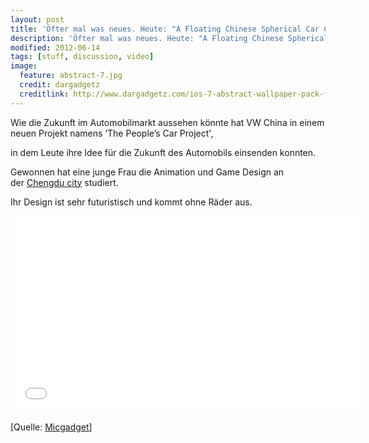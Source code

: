 ```yaml
---
layout: post
title: 'Öfter mal was neues. Heute: "A Floating Chinese Spherical Car Created by Volkswagen"'
description: 'Öfter mal was neues. Heute: "A Floating Chinese Spherical Car Created by Volkswagen"'
modified: 2012-06-14
tags: [stuff, discussion, video]
image:
  feature: abstract-7.jpg
  credit: dargadgetz
  creditlink: http://www.dargadgetz.com/ios-7-abstract-wallpaper-pack-for-iphone-5-and-ipod-touch-retina/
---
```


Wie die Zukunft im Automobilmarkt aussehen könnte hat VW China in einem
neuen Projekt namens ‘The People’s Car Project',

in dem Leute ihre Idee für die Zukunft des Automobils einsenden konnten.

Gewonnen hat eine junge Frau die Animation und Game Design an der [Chengdu city](http://micgadget.com/goto/http://en.wikipedia.org/wiki/Chengdu) studiert.

Ihr Design ist sehr futuristisch und kommt ohne Räder aus.

<iframe width="560" height="315" src="//www.youtube.com/embed/kbytE\_FAZuA" frameborder="0"> </iframe>

[Quelle: [Micgadget](http://micgadget.com/25621/a-floating-chinese-spherical-car-created-by-a-volkswagen-video/)]
